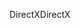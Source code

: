 <span data-ttu-id="901fe-101">DirectX</span><span class="sxs-lookup"><span data-stu-id="901fe-101">DirectX</span></span>